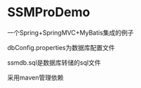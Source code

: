 # SSMProDemo
一个Spring+SpringMVC+MyBatis集成的例子

dbConfig.properties为数据库配置文件

ssmdb.sql是数据库转储的sql文件

采用maven管理依赖

